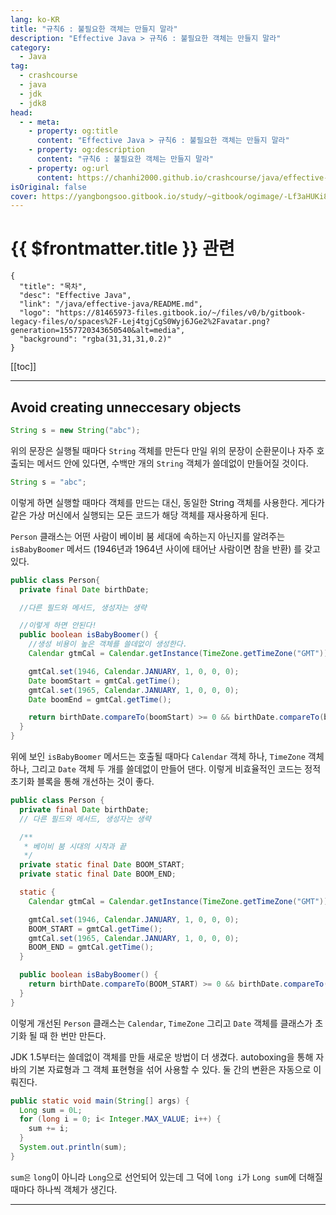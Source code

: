 ```yaml
---
lang: ko-KR
title: "규칙6 : 불필요한 객체는 만들지 말라"
description: "Effective Java > 규칙6 : 불필요한 객체는 만들지 말라"
category: 
  - Java
tag: 
  - crashcourse
  - java
  - jdk
  - jdk8
head:
  - - meta:
    - property: og:title
      content: "Effective Java > 규칙6 : 불필요한 객체는 만들지 말라"
    - property: og:description
      content: "규칙6 : 불필요한 객체는 만들지 말라"
    - property: og:url
      content: https://chanhi2000.github.io/crashcourse/java/effective-java/06.html
isOriginal: false
cover: https://yangbongsoo.gitbook.io/study/~gitbook/ogimage/-Lf3aHUKi8T1aUZM7Y49
---
```


# {{ $frontmatter.title }} 관련

```component VPCard
{
  "title": "목차",
  "desc": "Effective Java",
  "link": "/java/effective-java/README.md",
  "logo": "https://81465973-files.gitbook.io/~/files/v0/b/gitbook-legacy-files/o/spaces%2F-Lej4tgjCgS0Wyj6JGe2%2Favatar.png?generation=1557720343650540&alt=media",
  "background": "rgba(31,31,31,0.2)"
}
```

[[toc]]

---

<SiteInfo
  name="객체의 생성과 삭제 | 양봉수 블로그"
  desc="객체를 만들어야하는 시점과 그 방법, 객체 생성을 피해야 하는 경우와 그 방법, 적절한 순간에 객체가 삭제되도록 보장하는 방법, 그리고 삭제 전에 반드시 이루어져야 하는 청소 작업들을 관리하는 방법을 살펴본다."
  url="https://yangbongsoo.gitbook.io/study/effective-java/creating_and_destroying_objects"
  logo="https://81465973-files.gitbook.io/~/files/v0/b/gitbook-legacy-files/o/spaces%2F-Lej4tgjCgS0Wyj6JGe2%2Favatar.png?generation=1557720343650540&alt=media"
  preview="https://yangbongsoo.gitbook.io/study/~gitbook/ogimage/-Lf3aHUKi8T1aUZM7Y49"/>

## Avoid creating unneccesary objects

```java
String s = new String("abc");
```

위의 문장은 실행될 때마다 `String` 객체를 만든다 만일 위의 문장이 순환문이나 자주 호출되는 메서드 안에 있다면, 수백만 개의 `String` 객체가 쓸데없이 만들어질 것이다.

```java
String s = "abc";
```

이렇게 하면 실행할 때마다 객체를 만드는 대신, 동일한 String 객체를 사용한다. 게다가 같은 가상 머신에서 실행되는 모든 코드가 해당 객체를 재사용하게 된다.

`Person` 클래스는 어떤 사람이 베이비 붐 세대에 속하는지 아닌지를 알려주는 `isBabyBoomer` 메서드 (1946년과 1964년 사이에 태어난 사람이면 참을 반환) 를 갖고 있다.

```java
public class Person{
  private final Date birthDate;

  //다른 필드와 메서드, 생성자는 생략 

  //이렇게 하면 안된다!
  public boolean isBabyBoomer() {
    //생성 비용이 높은 객체를 쓸데없이 생성한다. 
    Calendar gtmCal = Calendar.getInstance(TimeZone.getTimeZone("GMT"));

    gmtCal.set(1946, Calendar.JANUARY, 1, 0, 0, 0);
    Date boomStart = gmtCal.getTime();
    gmtCal.set(1965, Calendar.JANUARY, 1, 0, 0, 0);
    Date boomEnd = gmtCal.getTime();

    return birthDate.compareTo(boomStart) >= 0 && birthDate.compareTo(boomEnd) < 0;
  }
}
```

위에 보인 `isBabyBoomer` 메서드는 호출될 때마다 `Calendar` 객체 하나, `TimeZone` 객체 하나, 그리고 `Date` 객체 두 개를 쓸데없이 만들어 댄다. 이렇게 비효율적인 코드는 정적 초기화 블록을 통해 개선하는 것이 좋다.

```java
public class Person {
  private final Date birthDate;
  // 다른 필드와 메서드, 생성자는 생략 

  /**
   * 베이비 붐 시대의 시작과 끝 
   */
  private static final Date BOOM_START;
  private static final Date BOOM_END;

  static {
    Calendar gtmCal = Calendar.getInstance(TimeZone.getTimeZone("GMT"));

    gmtCal.set(1946, Calendar.JANUARY, 1, 0, 0, 0);
    BOOM_START = gmtCal.getTime();
    gmtCal.set(1965, Calendar.JANUARY, 1, 0, 0, 0);
    BOOM_END = gmtCal.getTime();
  }

  public boolean isBabyBoomer() {
    return birthDate.compareTo(BOOM_START) >= 0 && birthDate.compareTo(BOOM_END) < 0;
  }
}
```

이렇게 개선된 `Person` 클래스는 `Calendar`, `TimeZone` 그리고 `Date` 객체를 클래스가 초기화 될 때 한 번만 만든다.

JDK 1.5부터는 쓸데없이 객체를 만들 새로운 방법이 더 생겼다. autoboxing을 통해 자바의 기본 자료형과 그 객체 표현형을 섞어 사용할 수 있다. 둘 간의 변환은 자동으로 이뤄진다.

```java
public static void main(String[] args) {
  Long sum = 0L;
  for (long i = 0; i< Integer.MAX_VALUE; i++) {
    sum += i;
  }
  System.out.println(sum);
}
```

`sum은` `long`이 아니라 `Long`으로 선언되어 있는데 그 덕에 `long i`가 `Long sum`에 더해질때마다 하나씩 객체가 생긴다.

---

<TagLinks />